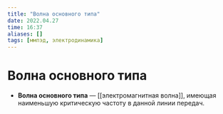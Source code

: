 ```yaml
---
title: "Волна основного типа"
date: 2022.04.27
time: 16:37
aliases: []
tags: [ммпэд, электродинамика]
---
```


# Волна основного типа

- **Волна основного типа** — [[электромагнитная волна]], имеющая наименьшую критическую частоту в данной линии передач.
